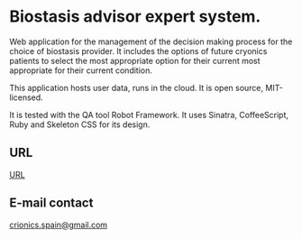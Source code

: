# Biostasis advisor expert system.

Web application for the management of the decision making process for the
choice of biostasis provider. It includes the options of
future cryonics patients to select the most appropriate option for their current
most appropriate for their current condition.

This application hosts user data, runs in the cloud.
It is open source, MIT-licensed.

It is tested with the QA tool Robot Framework.
It uses Sinatra, CoffeeScript, Ruby and Skeleton CSS for its design.

## URL
[URL](https://biostasis-advisor.herokuapp.com/)

## E-mail contact
crionics.spain@gmail.com